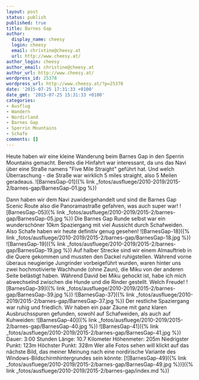 ```yaml
---
layout: post
status: publish
published: true
title: Barnes Gap
author:
  display_name: cheesy
  login: cheesy
  email: christine@cheesy.at
  url: http://www.cheesy.at/
author_login: cheesy
author_email: christine@cheesy.at
author_url: http://www.cheesy.at/
wordpress_id: 25378
wordpress_url: http://www.cheesy.at/?p=25378
date: '2015-07-25 17:31:33 +0100'
date_gmt: '2015-07-25 15:31:33 +0100'
categories:
- Ausflug
- Wandern
- Nordirland
- Barnes Gap
- Sperrin Mountains
- Schafe
comments: []
---
```

Heute haben wir eine kleine Wanderung beim Barnes Gap in den Sperrin Mountains gemacht. Bereits die Hinfahrt war interessant, da uns das Navi über eine Straße namens "Five Mile Straight" geführt hat. Und welch Überraschung - die Straße war wirklich 5 miles straight, also 5 Meilen geradeaus.
![BarnesGap-01]({% link _fotos/ausfluege/2010-2019/2015-2/barnes-gap/BarnesGap-01.jpg %})
<!--more-->
Dann haben wir dem Navi zuwidergehandelt und sind die Barnes Gap Scenic Route also die Panoramastraße gefahren, was auch super war!
![BarnesGap-05]({% link _fotos/ausfluege/2010-2019/2015-2/barnes-gap/BarnesGap-05.jpg %})
Die Barnes Gap Runde selbst war ein wunderschöner 10km Spaziergang mit viel Aussicht durch Schafweiden. Also Schafe haben wir heute definitiv genug gesehen!
![BarnesGap-18]({% link _fotos/ausfluege/2010-2019/2015-2/barnes-gap/BarnesGap-18.jpg %})
 ![BarnesGap-19]({% link _fotos/ausfluege/2010-2019/2015-2/barnes-gap/BarnesGap-19.jpg %})
Auf halber Strecke sind wir einem Almauftrieb in die Quere gekommen und mussten den Dackel ruhigstellen. Während vorne überaus neugierige Jungrinder vorbeigeführt wurden, waren hinter uns zwei hochmotivierte Wachhunde (ohne Zaun), die Miku von der anderen Seite belästigt haben. Während David bei Miku gehockt ist, habe ich mich abwechselnd zwischen die Hunde und die Rinder gestellt. Welch Freude!
![BarnesGap-39]({% link _fotos/ausfluege/2010-2019/2015-2/barnes-gap/BarnesGap-39.jpg %})
 ![BarnesGap-37]({% link _fotos/ausfluege/2010-2019/2015-2/barnes-gap/BarnesGap-37.jpg %})
Der restliche Spaziergang war ruhig und friedlich. Wir haben ein paar Zäune mit ganz klaren Ausbruchsspuren gefunden, sowohl auf Schafweiden, als auch auf Kuhweiden:
 ![BarnesGap-40]({% link _fotos/ausfluege/2010-2019/2015-2/barnes-gap/BarnesGap-40.jpg %})
 ![BarnesGap-41]({% link _fotos/ausfluege/2010-2019/2015-2/barnes-gap/BarnesGap-41.jpg %})
Dauer: 3:00 Stunden
Länge: 10.7 Kilometer
Höhenmeter: 205m
Niedrigster Punkt: 123m
Höchster Punkt: 328m
Wer alle Fotos sehen will klickt auf das nächste Bild, das meiner Meinung nach eine nordirische Variante des Windows-Bildschirmhintergrundes sein könnte:
[![BarnesGap-49]({% link _fotos/ausfluege/2010-2019/2015-2/barnes-gap/BarnesGap-49.jpg %})]({% link _fotos/ausfluege/2010-2019/2015-2/barnes-gap/index.md %})
